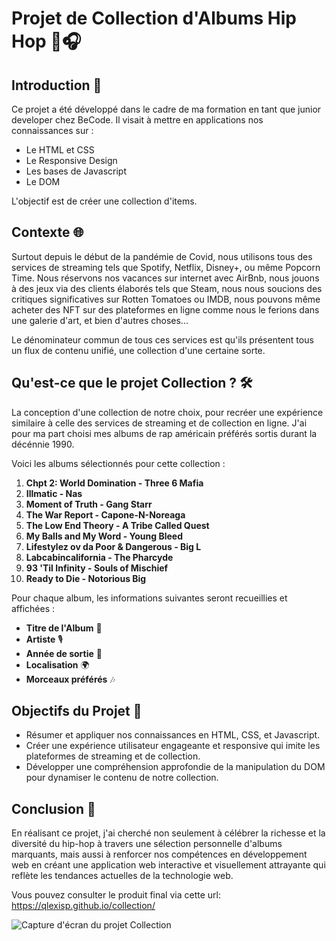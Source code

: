 # Projet de Collection d'Albums Hip Hop 🎤🎧

## Introduction 🚀

Ce projet a été développé dans le cadre de ma formation en tant que junior developer chez BeCode. Il visait à mettre en applications nos connaissances sur :

- Le HTML et CSS
- Le Responsive Design
- Les bases de Javascript
- Le DOM

L'objectif est de créer une collection d'items.

## Contexte 🌐

Surtout depuis le début de la pandémie de Covid, nous utilisons tous des services de streaming tels que Spotify, Netflix, Disney+, ou même Popcorn Time. Nous réservons nos vacances sur internet avec AirBnb, nous jouons à des jeux via des clients élaborés tels que Steam, nous nous soucions des critiques significatives sur Rotten Tomatoes ou IMDB, nous pouvons même acheter des NFT sur des plateformes en ligne comme nous le ferions dans une galerie d'art, et bien d'autres choses...

Le dénominateur commun de tous ces services est qu'ils présentent tous un flux de contenu unifié, une collection d'une certaine sorte.

## Qu'est-ce que le projet Collection ? 🛠️

La conception d'une collection de notre choix, pour recréer une expérience similaire à celle des services de streaming et de collection en ligne. J'ai pour ma part choisi mes albums de rap américain préférés sortis durant la décénnie 1990.

Voici les albums sélectionnés pour cette collection :

1. **Chpt 2: World Domination - Three 6 Mafia**
2. **Illmatic - Nas**
3. **Moment of Truth - Gang Starr**
4. **The War Report - Capone-N-Noreaga**
5. **The Low End Theory - A Tribe Called Quest**
6. **My Balls and My Word - Young Bleed**
7. **Lifestylez ov da Poor & Dangerous - Big L**
8. **Labcabincalifornia - The Pharcyde**
9. **93 'Til Infinity - Souls of Mischief**
10. **Ready to Die - Notorious Big**

Pour chaque album, les informations suivantes seront recueillies et affichées :

- **Titre de l'Album** 📀
- **Artiste** 🎙️
- **Année de sortie** 📅
- **Localisation** 🌍
- **Morceaux préférés** 🎶

## Objectifs du Projet 🎯

- Résumer et appliquer nos connaissances en HTML, CSS, et Javascript.
- Créer une expérience utilisateur engageante et responsive qui imite les plateformes de streaming et de collection.
- Développer une compréhension approfondie de la manipulation du DOM pour dynamiser le contenu de notre collection.

## Conclusion 🎉

En réalisant ce projet, j'ai cherché non seulement à célébrer la richesse et la diversité du hip-hop à travers une sélection personnelle d'albums marquants, mais aussi à renforcer nos compétences en développement web en créant une application web interactive et visuellement attrayante qui reflète les tendances actuelles de la technologie web.

Vous pouvez consulter le produit final via cette url: https://qlexisp.github.io/collection/

![Capture d'écran du projet Collection](https://i.ibb.co/hHC39Ds/screencapture-qlexisp-github-io-collection-2024-02-15-21-07-41.png)
